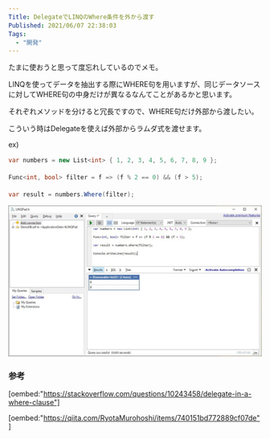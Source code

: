 ```yaml
---
Title: DelegateでLINQのWhere条件を外から渡す
Published: 2021/06/07 22:38:03
Tags:
  - "開発"
---
```

たまに使おうと思って度忘れしているのでメモ。  

<!-- more -->

LINQを使ってデータを抽出する際にWHERE句を用いますが、同じデータソースに対してWHERE句の中身だけが異なるなんてことがあるかと思います。  

それぞれメソッドを分けると冗長ですので、WHERE句だけ外部から渡したい。  

こういう時はDelegateを使えば外部からラムダ式を渡せます。

ex)  
```csharp
var numbers = new List<int> { 1, 2, 3, 4, 5, 6, 7, 8, 9 };

Func<int, bool> filter = f => (f % 2 == 0) && (f > 5);

var result = numbers.Where(filter);
```
![](20210607223638.jpg) 


### 参考

[oembed:"https://stackoverflow.com/questions/10243458/delegate-in-a-where-clause"]

[oembed:"https://qiita.com/RyotaMurohoshi/items/740151bd772889cf07de"]

